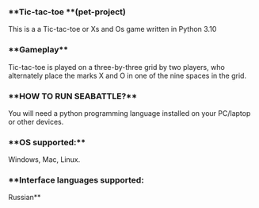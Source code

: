 <h3>**Tic-tac-toe **(pet-project)</h3>

This is a a Tic-tac-toe or Xs and Os game written in Python 3.10

<h3>**Gameplay**</h3>
Tic-tac-toe is played on a three-by-three grid by two players, who alternately place the marks X and O in one of the nine spaces in the grid.

<h3>**HOW TO RUN SEABATTLE?**</h3>
You will need a python programming language installed on your PC/laptop or other devices.

<h3>**OS supported:**</h3>
Windows, Mac, Linux.

<h3>**Interface languages supported:</h3>
Russian**

